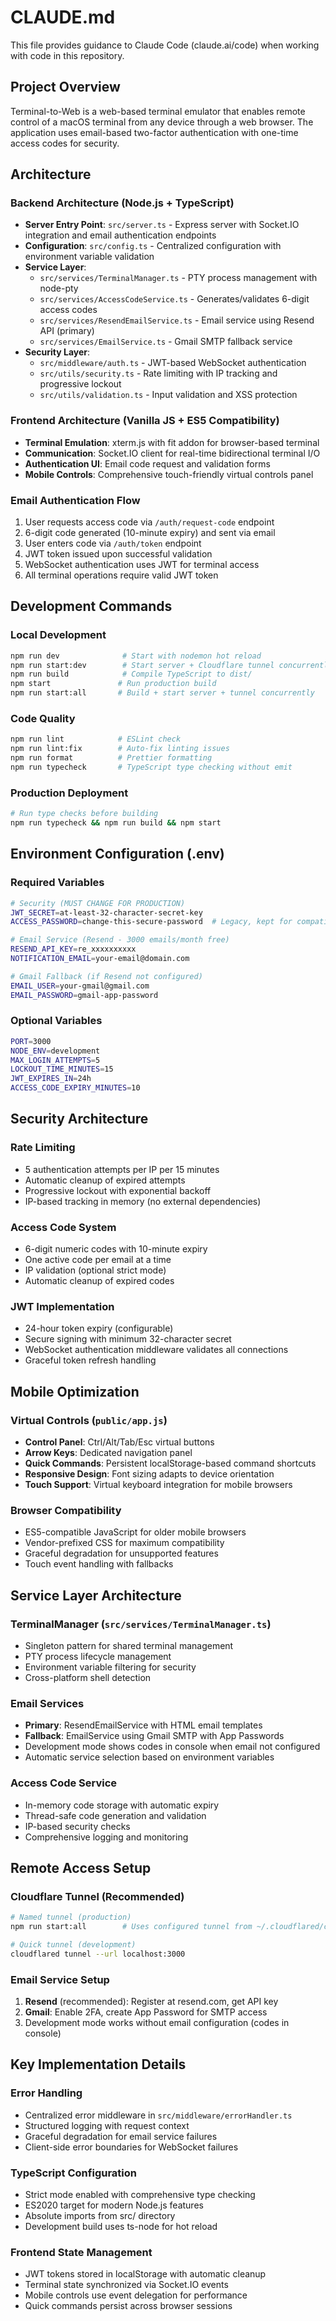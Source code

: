 # CLAUDE.md

This file provides guidance to Claude Code (claude.ai/code) when working with code in this repository.

## Project Overview

Terminal-to-Web is a web-based terminal emulator that enables remote control of a macOS terminal from any device through a web browser. The application uses email-based two-factor authentication with one-time access codes for security.

## Architecture

### Backend Architecture (Node.js + TypeScript)
- **Server Entry Point**: `src/server.ts` - Express server with Socket.IO integration and email authentication endpoints
- **Configuration**: `src/config.ts` - Centralized configuration with environment variable validation
- **Service Layer**: 
  - `src/services/TerminalManager.ts` - PTY process management with node-pty
  - `src/services/AccessCodeService.ts` - Generates/validates 6-digit access codes
  - `src/services/ResendEmailService.ts` - Email service using Resend API (primary)
  - `src/services/EmailService.ts` - Gmail SMTP fallback service
- **Security Layer**:
  - `src/middleware/auth.ts` - JWT-based WebSocket authentication
  - `src/utils/security.ts` - Rate limiting with IP tracking and progressive lockout
  - `src/utils/validation.ts` - Input validation and XSS protection

### Frontend Architecture (Vanilla JS + ES5 Compatibility)
- **Terminal Emulation**: xterm.js with fit addon for browser-based terminal
- **Communication**: Socket.IO client for real-time bidirectional terminal I/O
- **Authentication UI**: Email code request and validation forms
- **Mobile Controls**: Comprehensive touch-friendly virtual controls panel

### Email Authentication Flow
1. User requests access code via `/auth/request-code` endpoint
2. 6-digit code generated (10-minute expiry) and sent via email
3. User enters code via `/auth/token` endpoint  
4. JWT token issued upon successful validation
5. WebSocket authentication uses JWT for terminal access
6. All terminal operations require valid JWT token

## Development Commands

### Local Development
```bash
npm run dev              # Start with nodemon hot reload
npm run start:dev        # Start server + Cloudflare tunnel concurrently
npm run build            # Compile TypeScript to dist/
npm start               # Run production build
npm run start:all       # Build + start server + tunnel concurrently
```

### Code Quality
```bash
npm run lint            # ESLint check
npm run lint:fix        # Auto-fix linting issues
npm run format          # Prettier formatting
npm run typecheck       # TypeScript type checking without emit
```

### Production Deployment
```bash
# Run type checks before building
npm run typecheck && npm run build && npm start
```

## Environment Configuration (.env)

### Required Variables
```bash
# Security (MUST CHANGE FOR PRODUCTION)
JWT_SECRET=at-least-32-character-secret-key
ACCESS_PASSWORD=change-this-secure-password  # Legacy, kept for compatibility

# Email Service (Resend - 3000 emails/month free)
RESEND_API_KEY=re_xxxxxxxxxx
NOTIFICATION_EMAIL=your-email@domain.com

# Gmail Fallback (if Resend not configured)
EMAIL_USER=your-gmail@gmail.com
EMAIL_PASSWORD=gmail-app-password
```

### Optional Variables
```bash
PORT=3000
NODE_ENV=development
MAX_LOGIN_ATTEMPTS=5
LOCKOUT_TIME_MINUTES=15
JWT_EXPIRES_IN=24h
ACCESS_CODE_EXPIRY_MINUTES=10
```

## Security Architecture

### Rate Limiting
- 5 authentication attempts per IP per 15 minutes
- Automatic cleanup of expired attempts
- Progressive lockout with exponential backoff
- IP-based tracking in memory (no external dependencies)

### Access Code System
- 6-digit numeric codes with 10-minute expiry
- One active code per email at a time  
- IP validation (optional strict mode)
- Automatic cleanup of expired codes

### JWT Implementation
- 24-hour token expiry (configurable)
- Secure signing with minimum 32-character secret
- WebSocket authentication middleware validates all connections
- Graceful token refresh handling

## Mobile Optimization

### Virtual Controls (`public/app.js`)
- **Control Panel**: Ctrl/Alt/Tab/Esc virtual buttons
- **Arrow Keys**: Dedicated navigation panel  
- **Quick Commands**: Persistent localStorage-based command shortcuts
- **Responsive Design**: Font sizing adapts to device orientation
- **Touch Support**: Virtual keyboard integration for mobile browsers

### Browser Compatibility
- ES5-compatible JavaScript for older mobile browsers
- Vendor-prefixed CSS for maximum compatibility
- Graceful degradation for unsupported features
- Touch event handling with fallbacks

## Service Layer Architecture

### TerminalManager (`src/services/TerminalManager.ts`)
- Singleton pattern for shared terminal management
- PTY process lifecycle management
- Environment variable filtering for security
- Cross-platform shell detection

### Email Services
- **Primary**: ResendEmailService with HTML email templates
- **Fallback**: EmailService using Gmail SMTP with App Passwords
- Development mode shows codes in console when email not configured
- Automatic service selection based on environment variables

### Access Code Service
- In-memory code storage with automatic expiry
- Thread-safe code generation and validation
- IP-based security checks
- Comprehensive logging and monitoring

## Remote Access Setup

### Cloudflare Tunnel (Recommended)
```bash
# Named tunnel (production)
npm run start:all        # Uses configured tunnel from ~/.cloudflared/config.yml

# Quick tunnel (development)
cloudflared tunnel --url localhost:3000
```

### Email Service Setup
1. **Resend** (recommended): Register at resend.com, get API key
2. **Gmail**: Enable 2FA, create App Password for SMTP access
3. Development mode works without email configuration (codes in console)

## Key Implementation Details

### Error Handling
- Centralized error middleware in `src/middleware/errorHandler.ts`
- Structured logging with request context
- Graceful degradation for email service failures
- Client-side error boundaries for WebSocket failures

### TypeScript Configuration
- Strict mode enabled with comprehensive type checking
- ES2020 target for modern Node.js features  
- Absolute imports from src/ directory
- Development build uses ts-node for hot reload

### Frontend State Management
- JWT tokens stored in localStorage with automatic cleanup
- Terminal state synchronized via Socket.IO events
- Mobile controls use event delegation for performance
- Quick commands persist across browser sessions